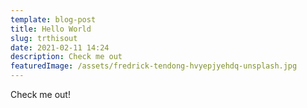 ```yaml
---
template: blog-post
title: Hello World
slug: trthisout
date: 2021-02-11 14:24
description: Check me out
featuredImage: /assets/fredrick-tendong-hvyepjyehdq-unsplash.jpg
---
```

Check me out!